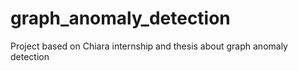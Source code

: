# graph_anomaly_detection
Project based on Chiara internship and thesis about graph anomaly detection
